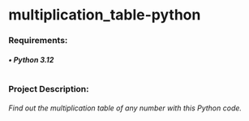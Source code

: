 # multiplication_table-python

### Requirements:
##### • Python 3.12
#
### Project Description:
###### Find out the multiplication table of any number with this Python code.
